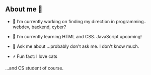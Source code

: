 ## About me 👋

- 🔭 I’m currently working on finding my direction in programming.. webdev, backend, cyber? 
- 🌱 I’m currently learning HTML and CSS. JavaScript upcoming!
- 💬 Ask me about ...probably don't ask me. I don't know much.

- ⚡ Fun fact: I love cats 

...and CS student of course.
